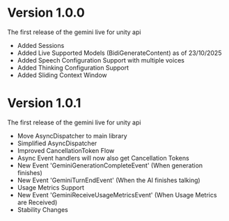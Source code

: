 # Version 1.0.0
The first release of the gemini live for unity api

- Added Sessions
- Added Live Supported Models (BidiGenerateContent) as of 23/10/2025
- Added Speech Configuration Support with multiple voices
- Added Thinking Configuration Support
- Added Sliding Context Window 

# Version 1.0.1
The first release of the gemini live for unity api

- Move AsyncDispatcher to main library
- Simplified AsyncDispatcher
- Improved CancellationToken Flow
- Async Event handlers will now also get Cancellation Tokens
- New Event 'GeminiGenerationCompleteEvent' (When generation finishes)
- New Event 'GeminiTurnEndEvent' (When the AI finishes talking)
- Usage Metrics Support
- New Event 'GeminiReceiveUsageMetricsEvent' (When Usage Metrics are Received)
- Stability Changes